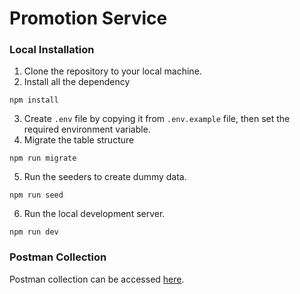 # Promotion Service
### Local Installation
1. Clone the repository to your local machine.
2. Install all the dependency
```
npm install
```
3. Create `.env` file by copying it from `.env.example` file, then set the required environment variable.
4. Migrate the table structure
```
npm run migrate
```
5. Run the seeders to create dummy data.
```
npm run seed
```
6. Run the local development server.
```
npm run dev
```

### Postman Collection
Postman collection can be accessed [here](https://documenter.getpostman.com/view/5954751/TVep97qq).